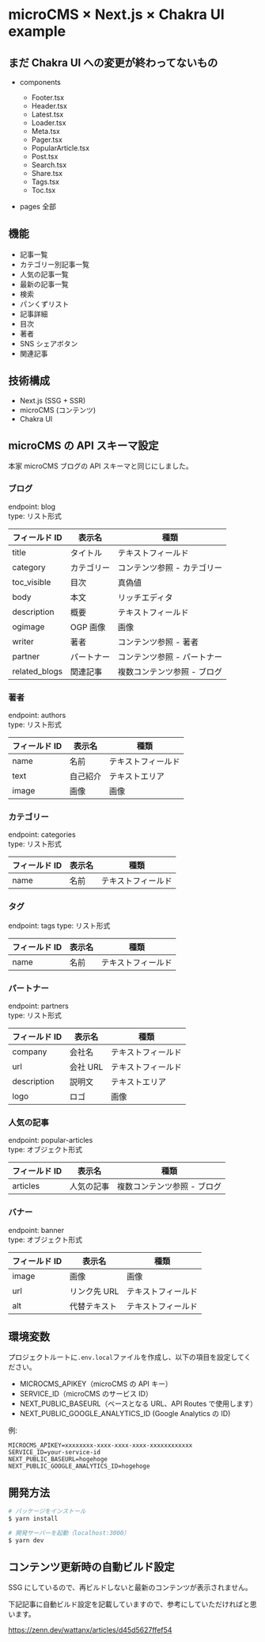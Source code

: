 # microCMS × Next.js × Chakra UI example

## まだ Chakra UI への変更が終わってないもの

- components

  - Footer.tsx
  - Header.tsx
  - Latest.tsx
  - Loader.tsx
  - Meta.tsx
  - Pager.tsx
  - PopularArticle.tsx
  - Post.tsx
  - Search.tsx
  - Share.tsx
  - Tags.tsx
  - Toc.tsx

- pages
  全部

## 機能

- 記事一覧
- カテゴリー別記事一覧
- 人気の記事一覧
- 最新の記事一覧
- 検索
- パンくずリスト
- 記事詳細
- 目次
- 著者
- SNS シェアボタン
- 関連記事

## 技術構成

- Next.js (SSG + SSR)
- microCMS (コンテンツ)
- Chakra UI

## microCMS の API スキーマ設定

本家 microCMS ブログの API スキーマと同じにしました。

### ブログ

endpoint: blog  
type: リスト形式

| フィールド ID | 表示名     | 種類                        |
| ------------- | ---------- | --------------------------- |
| title         | タイトル   | テキストフィールド          |
| category      | カテゴリー | コンテンツ参照 - カテゴリー |
| toc_visible   | 目次       | 真偽値                      |
| body          | 本文       | リッチエディタ              |
| description   | 概要       | テキストフィールド          |
| ogimage       | OGP 画像   | 画像                        |
| writer        | 著者       | コンテンツ参照 - 著者       |
| partner       | パートナー | コンテンツ参照 - パートナー |
| related_blogs | 関連記事   | 複数コンテンツ参照 - ブログ |

### 著者

endpoint: authors  
type: リスト形式

| フィールド ID | 表示名   | 種類               |
| ------------- | -------- | ------------------ |
| name          | 名前     | テキストフィールド |
| text          | 自己紹介 | テキストエリア     |
| image         | 画像     | 画像               |

### カテゴリー

endpoint: categories  
type: リスト形式

| フィールド ID | 表示名 | 種類               |
| ------------- | ------ | ------------------ |
| name          | 名前   | テキストフィールド |

### タグ

endpoint: tags
type: リスト形式

| フィールド ID | 表示名 | 種類               |
| ------------- | ------ | ------------------ |
| name          | 名前   | テキストフィールド |

### パートナー

endpoint: partners  
type: リスト形式

| フィールド ID | 表示名   | 種類               |
| ------------- | -------- | ------------------ |
| company       | 会社名   | テキストフィールド |
| url           | 会社 URL | テキストフィールド |
| description   | 説明文   | テキストエリア     |
| logo          | ロゴ     | 画像               |

### 人気の記事

endpoint: popular-articles  
type: オブジェクト形式

| フィールド ID | 表示名     | 種類                        |
| ------------- | ---------- | --------------------------- |
| articles      | 人気の記事 | 複数コンテンツ参照 - ブログ |

### バナー

endpoint: banner  
type: オブジェクト形式

| フィールド ID | 表示名       | 種類               |
| ------------- | ------------ | ------------------ |
| image         | 画像         | 画像               |
| url           | リンク先 URL | テキストフィールド |
| alt           | 代替テキスト | テキストフィールド |

## 環境変数

プロジェクトルートに`.env.local`ファイルを作成し、以下の項目を設定してください。

- MICROCMS_APIKEY（microCMS の API キー）
- SERVICE_ID（microCMS のサービス ID）
- NEXT_PUBLIC_BASEURL（ベースとなる URL、API Routes で使用します）
- NEXT_PUBLIC_GOOGLE_ANALYTICS_ID (Google Analytics の ID)

例:

```
MICROCMS_APIKEY=xxxxxxxx-xxxx-xxxx-xxxx-xxxxxxxxxxxx
SERVICE_ID=your-service-id
NEXT_PUBLIC_BASEURL=hogehoge
NEXT_PUBLIC_GOOGLE_ANALYTICS_ID=hogehoge
```

## 開発方法

```bash
# パッケージをインストール
$ yarn install

# 開発サーバーを起動（localhost:3000）
$ yarn dev
```

## コンテンツ更新時の自動ビルド設定

SSG にしているので、再ビルドしないと最新のコンテンツが表示されません。

下記記事に自動ビルド設定を記載していますので、参考にしていただければと思います。

https://zenn.dev/wattanx/articles/d45d5627ffef54
